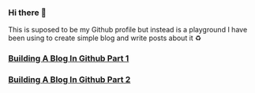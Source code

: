 ### Hi there 👋

This is suposed to be my Github profile but instead is a playground
I have been using to create simple blog and write posts about it ♻️
### [Building A Blog In Github Part 1](./dist/blog/1-Building-A-Blog-In-Github-Part-1.html)
### [Building A Blog In Github Part 2](./dist/blog/2-Building-A-Blog-In-Github-Part-2.html)
